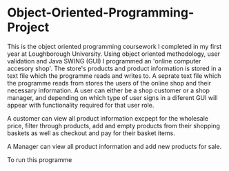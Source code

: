 # Object-Oriented-Programming-Project
This is the object oriented programming coursework I completed in my first year at Loughborough University.
Using object oriented methodology, user validation and Java SWING (GUI) I programmed an 'online computer accesory shop'.
The store's products and product information is stored in a text file which the programme reads and writes to.
A seprate text file  which the programme reads from stores the users of the online shop and their necessary information. A user can either be a shop 
customer or a shop manager, and depending on which type of user signs in a diferent GUI will appear with functionality required for that user role.

A customer can view all product information excpept for the wholesale price, filter through products, add and empty products from their shopping baskets 
as well as checkout and pay for their basket items.

A Manager can view all product information and add new products for sale.

To run this programme
